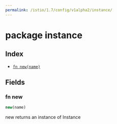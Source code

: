 ```yaml
---
permalink: /istio/1.7/config/v1alpha2/instance/
---
```


# package instance



## Index

* [`fn new(name)`](#fn-new)

## Fields

### fn new

```ts
new(name)
```

new returns an instance of Instance